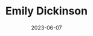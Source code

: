 ---
title: "Emily Dickinson"
cc-type: person
born-on: 1830-12-10
date: 2023-06-07
died-on: 1886-05-15
hashtag: emily-dickinson
tags:
  - American
  - poet
  - human being
  - dead at the moment
---